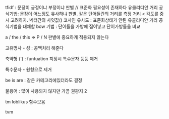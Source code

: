 tfidf : 문장이 긍정이냐 부정이냐 판별 // 표준화 필요성이 존재하다
유클리디안 거리 공식기법: 문장이 어느정도 유사하냐 판별. 같은 단어들간의 거리를 측정
거리 < 각도를 중시 고려하자. 벡터간의 사잇값() 
코사인 유사도 : 표준화상태가 안된 유클리디안 거리 공식기법을 대체함
bow 기법 : 단어들을 가방에 집어넣고 단어가방들을 비교 

a / the / this => P / N 판별에 중요하게 적용되지 않는다

고유명사 - 성 : 공백처리 해준다 

축약형 (') : funtuation 지정시 특수문자 등등 제거 

특수문자 - 원형으로 제거

be is are : 같은 카테고리에있더라도 결정 

불용어 : 많이 사용되지 않지만 가끔 권광지 2 

tm loblikus 함수모음

tvm



